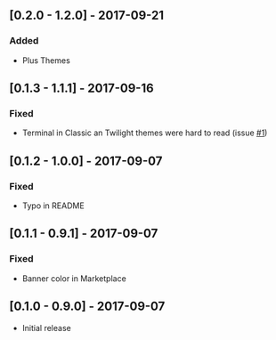 ## [0.2.0 - 1.2.0] - 2017-09-21
### Added
- Plus Themes

## [0.1.3 - 1.1.1] - 2017-09-16
### Fixed
- Terminal in Classic an Twilight themes were hard to read (issue [#1](https://github.com/alefragnani/vscode-delphi-themes/issues/1))

## [0.1.2 - 1.0.0] - 2017-09-07
### Fixed
- Typo in README

## [0.1.1 - 0.9.1] - 2017-09-07
### Fixed
- Banner color in Marketplace

## [0.1.0 - 0.9.0] - 2017-09-07
- Initial release
